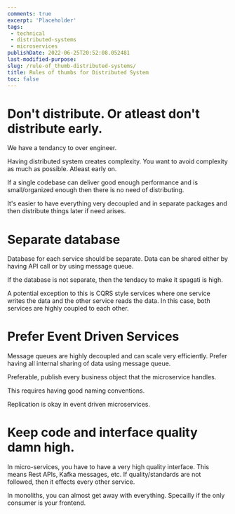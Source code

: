 ```yaml
---
comments: true
excerpt: 'Placeholder' 
tags:
 - technical
 - distributed-systems
 - microservices
publishDate: 2022-06-25T20:52:08.052481
last-modified-purpose:
slug: /rule-of_thumb-distributed-systems/
title: Rules of thumbs for Distributed System
toc: false
---
```


# Don't distribute. Or atleast don't distribute early.

We have a tendancy to over engineer.

Having distributed system creates complexity. You want to avoid complexity as much as possible. Atleast early on.

If a single codebase can deliver good enough performance and is small/organized enough then there is no need of distributing.

It's easier to have everything very decoupled and in separate packages and then distribute things later if need arises.

# Separate database

Database for each service should be separate. Data can be shared either by having API call or by using message queue.

If the database is not separate, then the tendacy to make it spagati is high.

A potential exception to this is CQRS style services where one service writes the data and the other service reads the data. In this case, both services are highly coupled to each other.

# Prefer Event Driven Services

Message queues are highly decoupled and can scale very efficiently. Prefer having all internal sharing of data using message queue.

Preferable, publish every business object that the microservice handles.

This requires having good naming conventions.

Replication is okay in event driven microservices.

# Keep code and interface quality damn high.

In micro-services, you have to have a very high quality interface. This means Rest APIs, Kafka messages, etc. If quality/standards are not followed, then it effects every other service.

In monoliths, you can almost get away with everything. Specailly if the only consumer is your frontend.